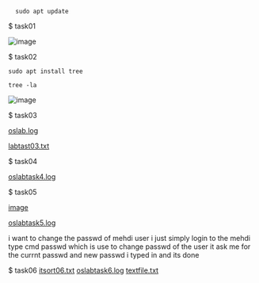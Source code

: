   
  
      sudo apt update


$ task01

![image](https://user-images.githubusercontent.com/123717138/215019390-d4fa49a4-565f-435c-8757-f9b3949b2ec1.png)

$ task02
  
    sudo apt install tree
  
    tree -la

![image](https://user-images.githubusercontent.com/123717138/215018609-be245086-5925-4273-bede-5e523ab1eb42.png)

$ task03

[oslab.log](https://github.com/k214771AliMehdi/OsLabSpr23/files/10613753/oslab.log)

[labtast03.txt](https://github.com/k214771AliMehdi/OsLabSpr23/files/10613754/labtast03.txt)


$ task04

[oslabtask4.log](https://github.com/k214771AliMehdi/OsLabSpr23/files/10613817/oslabtask4.log)

$ task05

[image](https://user-images.githubusercontent.com/123717138/216846445-6234d9a9-9a54-4c55-b389-6c6b81d9c8da.png)

[oslabtask5.log](https://github.com/k214771AliMehdi/OsLabSpr23/files/10613843/oslabtask5.log)

i want to change the passwd of mehdi user i just simply login to the mehdi type cmd passwd which is use to change passwd of the user
it ask me for the currnt passwd and new passwd i typed in and its done


$ task06
[itsort06.txt](https://github.com/k214771AliMehdi/OsLabSpr23/files/10613885/itsort06.txt)
[oslabtask6.log](https://github.com/k214771AliMehdi/OsLabSpr23/files/10613886/oslabtask6.log)
[textfile.txt](https://github.com/k214771AliMehdi/OsLabSpr23/files/10613888/textfile.txt)




